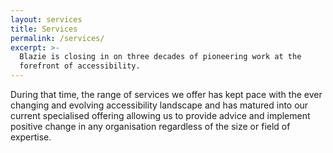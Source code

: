 ```yaml
---
layout: services
title: Services
permalink: /services/
excerpt: >-
  Blazie is closing in on three decades of pioneering work at the
  forefront of accessibility.
---
```

During that time, the range of services we offer has kept pace with the
ever changing and evolving accessibility landscape and has matured into
our current specialised offering allowing us to provide advice and
implement positive change in any organisation regardless of the size or
field of expertise.
